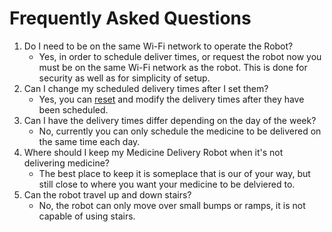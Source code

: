 # Frequently Asked Questions

1. Do I need to be on the same Wi-Fi network to operate the Robot?
   * Yes, in order to schedule deliver times, or request the robot now you must be on the same Wi-Fi network as the robot. This is done for security as well as for simplicity of setup.
2. Can I change my scheduled delivery times after I set them?
   * Yes, you can [reset](https://github.com/BrockStech/SeniorDesign/blob/master/Assignments/GettingStarted/ResetDelivery.md) and modify the delivery times after they have been scheduled.
3. Can I have the delivery times differ depending on the day of the week?
   * No, currently you can only schedule the medicine to be delivered on the same time each day. 
4. Where should I keep my Medicine Delivery Robot when it's not delivering medicine?
   * The best place to keep it is someplace that is our of your way, but still close to where you want your medicine to be delviered to.
5. Can the robot travel up and down stairs?
   * No, the robot can only move over small bumps or ramps, it is not capable of using stairs.
   
